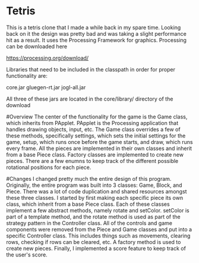 # Tetris
This is a tetris clone that I made a while back in my spare time. Looking back on it the design was pretty bad and was taking a 
slight performance hit as a result. It uses the Processing Framework for graphics. Processing can be downloaded here 

https://processing.org/download/ 

Libraries that need to be included in the classpath in order for proper functionality are:

core.jar
gluegen-rt.jar
jogl-all.jar

All three of these jars are located in the core/library/ directory of the download

#Overview
The center of the functionality for the game is the Game class, which inherits from PApplet. PApplet is the Processing 
application that handles drawing objects, input, etc. The Game class overrides a few of these methods, specifically settings, which
sets the initial settings for the game, setup, which runs once before the game starts, and draw, which runs every frame. All the 
pieces are implemented in their own classes and inherit from a base Piece class. Factory classes are implemented to create new
pieces. There are a few enumns to keep track of the different possible rotational positions for each piece. 

#Changes
I changed pretty much the entire design of this program. Originally, the entire program was built into 3 classes: Game, Block, 
and Piece. There was a lot of code duplication and shared resources amongst these three classes. I started by first making
each specific piece its own class, which inherit from a base Piece class. Each of these classes implement a few abstract methods,
namely rotate and setColor. setColor is part of a template method, and the rotate method is used as part of the strategy pattern
in the Controller class. All of the controls and game components were removed from the Piece and Game classes and put into a specific
Controller class. This includes things such as movements, clearing rows, checking if rows can be cleared, etc. A factory method
is used to create new pieces. Finally, I implemented a score feature to keep track of the user's score.
